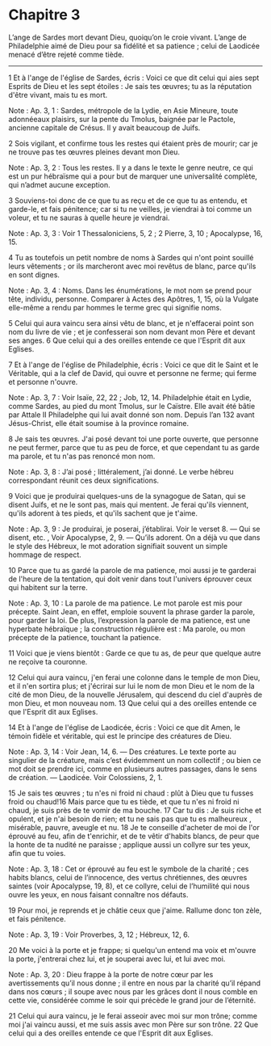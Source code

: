 # Chapitre 3

L’ange de Sardes mort devant Dieu, quoiqu’on le croie vivant.
L’ange de Philadelphie aimé de Dieu pour sa fidélité et sa patience ; celui de Laodicée menacé d’être rejeté comme tiède.

***

1 Et à l'ange de l'église de Sardes, écris : Voici ce que dit celui qui aies sept Esprits de Dieu et les sept étoiles : Je sais tes œuvres; tu as la réputation d'être vivant, mais tu es mort.

<span class="bible-note">Note : </span> Ap. 3, 1 : Sardes, métropole de la Lydie, en Asie Mineure, toute adonnéeaux plaisirs, sur la pente du Tmolus, baignée par le Pactole, ancienne capitale de Crésus. Il y avait beaucoup de Juifs.


2 Sois vigilant, et confirme tous les restes qui étaient près de mourir; car je ne trouve pas tes œuvres pleines devant mon Dieu.

<span class="bible-note">Note : </span> Ap. 3, 2 : Tous les restes. Il y a dans le texte le genre neutre, ce qui est un pur hébraïsme qui a pour but de marquer une universalité complète, qui n’admet aucune exception.

3 Souviens-toi donc de ce que tu as reçu et de ce que tu as entendu, et garde-le, et fais pénitence; car si tu ne veilles, je viendrai à toi comme un voleur, et tu ne sauras à quelle heure je viendrai.

<span class="bible-note">Note : </span> Ap. 3, 3 : Voir 1 Thessaloniciens, 5, 2 ; 2 Pierre, 3, 10 ; Apocalypse, 16, 15.

4 Tu as toutefois un petit nombre de noms à Sardes qui n'ont point souillé leurs vêtements ; or ils marcheront avec moi revêtus de blanc, parce qu'ils en sont dignes.

<span class="bible-note">Note : </span> Ap. 3, 4 : Noms. Dans les énumérations, le mot nom se prend pour tête, individu, personne. Comparer à Actes des Apôtres, 1, 15, où la Vulgate elle-même a rendu par hommes le terme grec qui signifie noms.


5 Celui qui aura vaincu sera ainsi vêtu de blanc, et je n'effacerai point son nom du livre de vie ; et je confesserai son nom devant mon Père et devant ses anges. 6 Que celui qui a des oreilles entende ce que l'Esprit dit aux Eglises.


7 Et à l'ange de l'église de Philadelphie, écris : Voici ce que dit le Saint et le Véritable, qui a la clef de David, qui ouvre et personne ne ferme; qui ferme et personne n'ouvre.

<span class="bible-note">Note : </span> Ap. 3, 7 : Voir Isaïe, 22, 22 ; Job, 12, 14. Philadelphie était en Lydie, comme Sardes, au pied du mont Tmolus, sur le Caïstre. Elle avait été bâtie par Attale II Philadelphe qui lui avait donné son nom. Depuis l’an 132 avant Jésus-Christ, elle était soumise à la province romaine.


8 Je sais tes œuvres. J'ai posé devant toi une porte ouverte, que personne ne peut fermer, parce que tu as peu de force, et que cependant tu as garde ma parole, et tu n'as pas renoncé mon nom.

<span class="bible-note">Note : </span> Ap. 3, 8 : J’ai posé ; littéralement, j’ai donné. Le verbe hébreu correspondant réunit ces deux significations.

9 Voici que je produirai quelques-uns de la synagogue de Satan, qui se disent Juifs, et ne le sont pas, mais qui mentent. Je ferai qu'ils viennent, qu'ils adorent à tes pieds, et qu'ils sachent que je t'aime.

<span class="bible-note">Note : </span> Ap. 3, 9 : Je produirai, je poserai, j’établirai. Voir le verset 8. ― Qui se disent, etc. , Voir Apocalypse, 2, 9. ― Qu’ils adorent. On a déjà vu que dans le style des Hébreux, le mot adoration signifiait souvent un simple hommage de respect.

10 Parce que tu as gardé la parole de ma patience, moi aussi je te garderai de l'heure de la tentation, qui doit venir dans tout l'univers éprouver ceux qui habitent sur la terre.

<span class="bible-note">Note : </span> Ap. 3, 10 : La parole de ma patience. Le mot parole est mis pour précepte. Saint Jean, en effet, emploie souvent la phrase garder la parole, pour garder la loi. De plus, l’expression la parole de ma patience, est une hyperbate hébraïque ; la construction régulière est : Ma parole, ou mon précepte de la patience, touchant la patience.

11 Voici que je viens bientôt : Garde ce que tu as, de peur que quelque autre ne reçoive ta couronne.


12 Celui qui aura vaincu, j'en ferai une colonne dans le temple de mon Dieu, et il n'en sortira plus; et j'écrirai sur lui le nom de mon Dieu et le nom de la cité de mon Dieu, de la nouvelle Jérusalem, qui descend du ciel d'auprès de mon Dieu, et mon nouveau nom. 13 Que celui qui a des oreilles entende ce que l'Esprit dit aux Eglises.


14 Et à l'ange de l'église de Laodicée, écris : Voici ce que dit Amen, le témoin fidèle et véritable, qui est le principe des créatures de Dieu.

<span class="bible-note">Note : </span> Ap. 3, 14 : Voir Jean, 14, 6. ― Des créatures. Le texte porte au singulier de la créature, mais c’est évidemment un nom collectif ; ou bien ce mot doit se prendre ici, comme en plusieurs autres passages, dans le sens de création. ― Laodicée. Voir Colossiens, 2, 1.


15 Je sais tes œuvres ; tu n'es ni froid ni chaud : plût à Dieu que tu fusses froid ou chaud!16 Mais parce que tu es tiède, et que tu n'es ni froid ni chaud, je suis près de te vomir de ma bouche. 17 Car tu dis : Je suis riche et opulent, et je n'ai besoin de rien; et tu ne sais pas que tu es malheureux , misérable, pauvre, aveugle et nu. 18 Je te conseille d'acheter de moi de l'or éprouvé au feu, afin de t'enrichir, et de te vêtir d'habits blancs, de peur que la honte de ta nudité ne paraisse ; applique aussi un collyre sur tes yeux, afin que tu voies.

<span class="bible-note">Note : </span> Ap. 3, 18 : Cet or éprouvé au feu est le symbole de la charité ; ces habits blancs, celui de l’innocence, des vertus chrétiennes, des œuvres saintes (voir Apocalypse, 19, 8), et ce collyre, celui de l’humilité qui nous ouvre les yeux, en nous faisant connaître nos défauts.

19 Pour moi, je reprends et je châtie ceux que j'aime. Rallume donc ton zèle, et fais pénitence.

<span class="bible-note">Note : </span> Ap. 3, 19 : Voir Proverbes, 3, 12 ; Hébreux, 12, 6.

20 Me voici à la porte et je frappe; si quelqu'un entend ma voix et m'ouvre la porte, j'entrerai chez lui, et je souperai avec lui, et lui avec moi.

<span class="bible-note">Note : </span> Ap. 3, 20 : Dieu frappe à la porte de notre cœur par les avertissements qu’il nous donne ; il entre en nous par la charité qu’il répand dans nos cœurs ; il soupe avec nous par les grâces dont il nous comble en cette vie, considérée comme le soir qui précède le grand jour de l’éternité.


21 Celui qui aura vaincu, je le ferai asseoir avec moi sur mon trône; comme moi j'ai vaincu aussi, et me suis assis avec mon Père sur son trône. 22 Que celui qui a des oreilles entende ce que l'Esprit dit aux Eglises.

